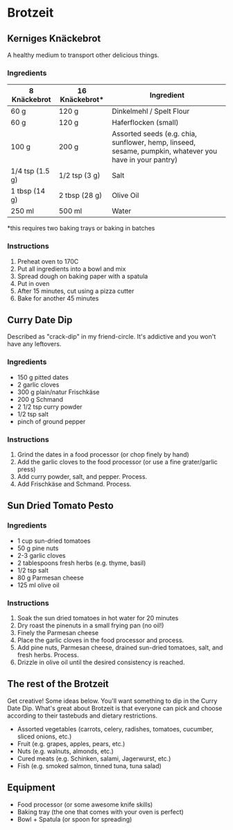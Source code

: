 # Brotzeit


## Kerniges Knäckebrot
A healthy medium to transport other delicious things.

### Ingredients

| 8 Knäckebrot | 16 Knäckebrot* | Ingredient |
| --- | --- | --- | 
| 60 g | 120 g | Dinkelmehl / Spelt Flour |
| 60 g | 120 g | Haferflocken (small) |
| 100 g | 200 g | Assorted seeds (e.g. chia, sunflower, hemp, linseed, sesame, pumpkin, whatever you have in your pantry) |
| 1/4 tsp (1.5 g) | 1/2 tsp (3 g) | Salt |
| 1 tbsp (14 g) | 2 tbsp (28 g) | Olive Oil |
| 250 ml | 500 ml | Water |

*this requires two baking trays or baking in batches

### Instructions
1. Preheat oven to 170C
2. Put all ingredients into a bowl and mix
3. Spread dough on baking paper with a spatula
4. Put in oven
5. After 15 minutes, cut using a pizza cutter
6. Bake for another 45 minutes

## Curry Date Dip
Described as "crack-dip" in my friend-circle. It's addictive and you won't have any leftovers.

### Ingredients
* 150 g pitted dates
* 2 garlic cloves
* 300 g plain/natur Frischkäse
* 200 g Schmand
* 2 1/2 tsp curry powder
* 1/2 tsp salt
* pinch of ground pepper

### Instructions
1. Grind the dates in a food processor (or chop finely by hand)
2. Add the garlic cloves to the food processor (or use a fine grater/garlic press)
3. Add curry powder, salt, and pepper. Process.
4. Add Frischkäse and Schmand. Process.

## Sun Dried Tomato Pesto

### Ingredients
* 1 cup sun-dried tomatoes
* 50 g pine nuts
* 2-3 garlic cloves
* 2 tablespoons fresh herbs (e.g. thyme, basil)
* 1/2 tsp salt
* 80 g Parmesan cheese
* 125 ml olive oil

### Instructions
1. Soak the sun dried tomatoes in hot water for 20 minutes
2. Dry roast the pinenuts in a small frying pan (no oil!)
3. Finely the Parmesan cheese
4. Place the garlic cloves in the food processor and process.
5. Add pine nuts, Parmesan cheese, drained sun-dried tomatoes, salt, and fresh herbs. Process.
6. Drizzle in olive oil until the desired consistency is reached.

## The rest of the Brotzeit
Get creative! Some ideas below. You'll want something to dip in the Curry Date Dip. What's great about Brotzeit is that everyone can pick and choose according to their tastebuds and dietary restrictions.

* Assorted vegetables (carrots, celery, radishes, tomatoes, cucumber, sliced onions, etc.)
* Fruit (e.g. grapes, apples, pears, etc.)
* Nuts (e.g. walnuts, almonds, etc.)
* Cured meats (e.g. Schinken, salami, Jagerwurst, etc.)
* Fish (e.g. smoked salmon, tinned tuna, tuna salad)

## Equipment
* Food processor (or some awesome knife skills)
* Baking tray (the one that comes with your oven is perfect)
* Bowl + Spatula (or spoon for spreading)
